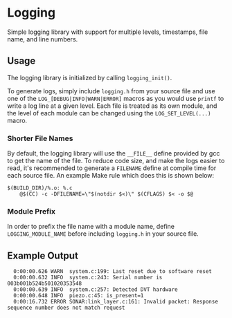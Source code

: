 # Logging

Simple logging library with support for multiple levels, timestamps, file name,
and line numbers.

## Usage

The logging library is initialized by calling `logging_init()`.

To generate logs, simply include `logging.h` from your source file and use
one of the `LOG_[DEBUG|INFO|WARN|ERROR]` macros as you would use `printf` to
write a log line at a given level. Each file is treated as its own module, and
the level of each module can be changed using the `LOG_SET_LEVEL(...)` macro.

### Shorter File Names

By default, the logging library will use the `__FILE__` define provided by gcc
to get the name of the file. To reduce code size, and make the logs easier to
read, it's recommended to generate a `FILENAME` define at compile time for each
source file. An example Make rule which does this is shown below:
```
$(BUILD_DIR)/%.o: %.c
	@$(CC) -c -DFILENAME=\"$(notdir $<)\" $(CFLAGS) $< -o $@
```

### Module Prefix

In order to prefix the file name with a module name, define
`LOGGING_MODULE_NAME` before including `logging.h` in your source file.

## Example Output
```
  0:00:00.626 WARN  system.c:199: Last reset due to software reset
  0:00:00.632 INFO  system.c:243: Serial number is 003b001b524b501020353548
  0:00:00.639 INFO  system.c:257: Detected DVT hardware
  0:00:00.648 INFO  piezo.c:45: is_present=1
  0:00:16.732 ERROR SONAR:link_layer.c:161: Invalid packet: Response sequence number does not match request
```
